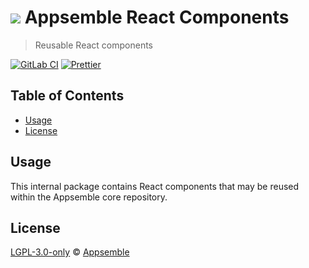 # ![](https://gitlab.com/appsemble/appsemble/-/raw/0.28.5/config/assets/logo.svg) Appsemble React Components

> Reusable React components

[![GitLab CI](https://gitlab.com/appsemble/appsemble/badges/0.28.5/pipeline.svg)](https://gitlab.com/appsemble/appsemble/-/releases/0.28.5)
[![Prettier](https://img.shields.io/badge/code_style-prettier-ff69b4.svg)](https://prettier.io)

## Table of Contents

- [Usage](#usage)
- [License](#license)

## Usage

This internal package contains React components that may be reused within the Appsemble core
repository.

## License

[LGPL-3.0-only](https://gitlab.com/appsemble/appsemble/-/blob/0.28.5/LICENSE.md) ©
[Appsemble](https://appsemble.com)

